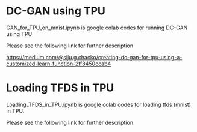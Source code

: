 # DC-GAN using TPU

GAN_for_TPU_on_mnist.ipynb is google colab codes for running DC-GAN using TPU

Please see the following link for further description

https://medium.com/@siju.g.chacko/creating-dc-gan-for-tpu-using-a-customized-learn-function-2ff8450ccab4


# Loading TFDS in TPU

Loading_TFDS_in_TPU.ipynb is google colab codes for loading tfds (mnist) in TPU.

Please see the following link for further description
